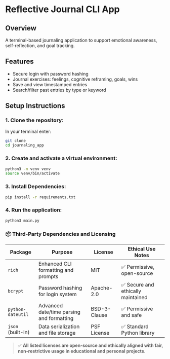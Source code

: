 # Reflective Journal CLI App

## Overview
A terminal-based journaling application to support emotional awareness, self-reflection, and goal tracking.

## Features
- Secure login with password hashing
- Journal exercises: feelings, cognitive reframing, goals, wins
- Save and view timestamped entries
- Search/filter past entries by type or keyword

## Setup Instructions

### 1. Clone the repository:
In your terminal enter:
```bash
git clone 
cd journaling_app
```

### 2. Create and activate a virtual environment:
```bash
python3 -m venv venv
source venv/bin/activate
```

### 3. Install Dependencies:
```bash
pip install -r requirements.txt
```

### 4. Run the application:
``` bash
python3 main.py
```

### 📦 Third-Party Dependencies and Licensing

| Package             | Purpose                                          | License        | Ethical Use Notes |
|---------------------|--------------------------------------------------|----------------|--------------------|
| `rich`              | Enhanced CLI formatting and prompts              | MIT            | ✅ Permissive, open-source |
| `bcrypt`            | Password hashing for login system                | Apache-2.0     | ✅ Secure and ethically maintained |
| `python-dateutil`   | Advanced date/time parsing and formatting        | BSD-3-Clause   | ✅ Permissive and safe |
| `json` (built-in)   | Data serialization and file storage              | PSF License    | ✅ Standard Python library |

> ✅ **All listed licenses are open-source and ethically aligned with fair, non-restrictive usage in educational and personal projects.**


